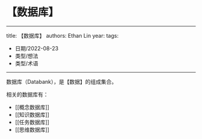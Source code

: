 # 【数据库】


---
title: 【数据库】
authors: Ethan Lin
year:
tags:
  - 日期/2022-08-23 
  - 类型/想法 
  - 类型/术语 
---




数据库（Databank），是【数据】的组成集合。

相关的数据库有：
- [[概念数据库]]
- [[知识数据库]]
- [[任务数据库]]
- [[思维数据库]]

